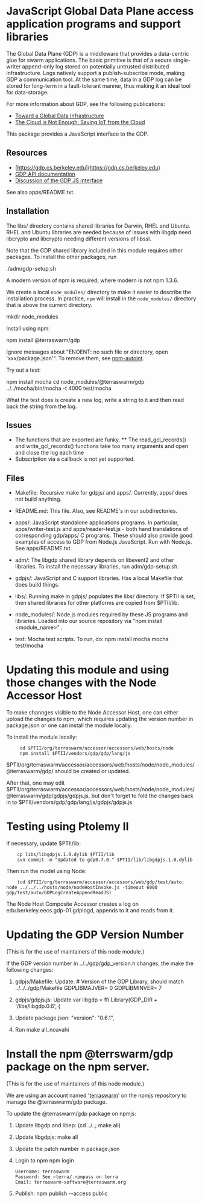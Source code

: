 JavaScript Global Data Plane access application programs and support libraries
==============================================================================

The Global Data Plane (GDP) is a middleware that provides a
data-centric glue for swarm applications. The basic primitive is that
of a secure single-writer append-only log stored on potentially
untrusted distributed infrastructure. Logs natively support a
publish-subscribe mode, making GDP a communication tool. At the same
time, data in a GDP log can be stored for long-term in a
fault-tolerant manner, thus making it an ideal tool for data-storage.

For more information about GDP, see the following publications:
- [Toward a Global Data Infrastructure](http://ieeexplore.ieee.org/xpl/login.jsp?tp=&arnumber=7436637)
- [The Cloud is Not Enough: Saving IoT from the Cloud](https://www.terraswarm.org/pubs/518.html)

This package provides a JavaScript interface to the GDP.

Resources
---------
* [https://gdp.cs.berkeley.edu](https://gdp.cs.berkeley.edu)
* [GDP API documentation](https://docs.google.com/document/d/1MdJ47NEfUQdJlTyAXwotZp8aJbXchRIi3VgwOz4LWuU/edit?usp=sharing) 
* [Discussion of the GDP JS interface](http://www.terraswarm.org/swarmos/wiki/Main/GDPJavaScriptInterface)

See also apps/README.txt.

Installation
------------
The libs/ directory contains shared libraries for Darwin, RHEL and
Ubuntu.  RHEL and Ubuntu libraries are needed because of issues with
libgdp need libcrypto and libcrypto needing different versions of
libssl.

Note that the GDP shared library included in this module requires
other packages.  To install the other packages, run

   ./adm/gdp-setup.sh

A modern version of npm is required, where modern is not npm 1.3.6.

We create a local `node_modules/` directory to make it easier to 
describe the installation process.  In practice, `npm` will install
in the `node_modules/` directory that is above the current directory.

  mkdir node_modules

Install using npm:

  npm install @terraswarm/gdp

Ignore messages about "ENOENT: no such file or directory, open 'xxx/package.json'".
To remove them, see [npm-autoint](https://www.npmjs.com/package/npm-autoinit).

Try out a test:

  npm install mocha
  cd node_modules/@terraswarm/gdp
  ../../mocha/bin/mocha -t 4000 test/mocha

What the test does is create a new log, write a string to it and then
read back the string from the log.

Issues
------
* The functions that are exported are funky. 
** The read_gcl_records() and write_gcl_records() functions take too many arguments and open and close the log each time
* Subscription via a callback is not yet supported.

Files
-----
* Makefile: Recursive make for gdpjs/ and apps/.
  Currently, apps/ does not build anything.

* README.md: This file.  Also, see README's in our subdirectories.

* apps/: JavaScript standalone applications programs.  In particular, apps/writer-test.js
  and apps/reader-test.js - both hand translations of corresponding gdp/apps/ 
  C programs.  These should also provide good examples of access to GDP from
  Node.js JavaScript.  Run with Node.js.  See apps/README.txt.

* adm/: The libgdp shared library depends on libevent2 and other libraries.
  To install the necessary libraries, run adm/gdp-setup.sh.

* gdpjs/: JavaScript and C support libraries.  Has a local Makefile that does build things.

* libs/: Running make in gdpjs/ populates the libs/ directory.  If $PTII
  is set, then shared libraries for other platforms are copied from $PTII/lib.

* node_modules/: Node.js modules required by these JS programs and
  libraries.  Loaded into our source repository via "npm install
  <module_name>" .

* test: Mocha test scripts.  To run, do:
	npm install mocha
	mocha test/mocha  


Updating this module and using those changes with the Node Accessor Host
========================================================================

To make channges visible to the Node Accessor Host, one can either
upload the changes to npm, which requires updating the version number
in package.json or one can install the module locally.

To install the module locally:

         cd $PTII/org/terraswarm/accessor/accessors/web/hosts/node
         npm install $PTII/vendors/gdp/gdp/lang/js

$PTII/org/terraswarm/accessor/accessors/web/hosts/node/node_modules/@terraswarm/gdp/
should be created or updated.

After that, one may edit
$PTII/org/terraswarm/accessor/accessors/web/hosts/node/node_modules/@terraswarm/gdp/gdpjs/gdpjs.js,
but don't forget to fold the changes back in to
$PTII/vendors/gdp/gdp/lang/js/gdpjs/gdpjs.js

Testing using Ptolemy II
========================
If necessary, update $PTII/lib:

        cp libs/libgdpjs.1.0.dylib $PTII/lib
        svn commit -m "Updated to gdp0.7.0." $PTII/lib/libgdpjs.1.0.dylib

Then run the model using Node:

        (cd $PTII/org/terraswarm/accessor/accessors/web/gdp/test/auto; node ../../../hosts/node/nodeHostInvoke.js -timeout 6000 gdp/test/auto/GDPLogCreateAppendReadJS)

The Node Host Composite Accessor creates a log on edu.berkeley.eecs.gdp-01.gdplogd, appends to it and reads from it.


Updating the GDP Version Number
==============================
(This is for the use of maintainers of this node module.)

If the GDP version number in ../../gdp/gdp_version.h changes, the make the following changes:

1. gdpjs/Makefile: Update:
        # Version of the GDP Library, should match ../../../gdp/Makefile
	GDPLIBMAJVER=	0
	GDPLIBMINVER=	7

2. gdpjs/gdpjs.js: Update
        var libgdp = ffi.Library(GDP_DIR + '/libs/libgdp.0.6', {

3. Update package.json:
        "version": "0.6.1",

4. Run make all_noavahi


Install the npm @terrswarm/gdp package on the npm server.
========================================================
(This is for the use of maintainers of this node module.)

We are using an account named
'[terraswarm](https://www.npmjs.com/~terraswarm)' on the npmjs
repository to manage the @terraswarm/gdp package.

To update the @terraswarm/gdp package on npmjs:

1.  Update libgdp and libep:
        (cd ../..; make all)
2.  Update libgdpjs:
        make all
3.  Update the patch number in package.json
4.  Login to npm
        npm login

        Username: terraswarm
        Password: See ~terra/.npmpass on terra
        Email: terraswarm-software@terraswarm.org 
5.  Publish:
        npm publish --access public



